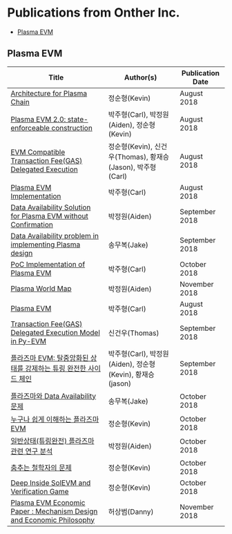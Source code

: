 # Publications from Onther Inc.

* [Plasma EVM](#plasma-evm)


## Plasma EVM

| Title | Author(s) | Publication Date |
| --- | --- | --- |
| [Architecture for Plasma Chain](https://ethresear.ch/t/evm-compatible-transaction-fee-gas-delegated-execution-architecture-for-plasma-chain/3106) | 정순형(Kevin) | August 2018 |
| [Plasma EVM 2.0: state-enforceable construction](https://ethresear.ch/t/plasma-evm-2-0-state-enforceable-construction/3025) | 박주형(Carl), 박정원(Aiden), 정순형(Kevin) | August 2018 |
| [EVM Compatible Transaction Fee(GAS) Delegated Execution](https://ethresear.ch/t/evm-compatible-transaction-fee-gas-delegated-execution-architecture-for-plasma-chain/3106) | 정순형(Kevin), 신건우(Thomas),   황재승(Jason), 박주형(Carl) | August 2018 |
| [Plasma EVM Implementation](https://docs.google.com/presentation/d/1wjYg36bNQYWEIUQT7ZHtWH2Xc0EfM2N2VmgMbFN2JyU/edit#slide=id.p) | 박주형(Carl) | August 2018 |
| [Data Availability Solution for Plasma EVM without Confirmation](https://ethresear.ch/t/data-availability-solution-for-plasma-evm-without-confirmation/3294) | 박정원(Aiden) | September 2018 |
| [Data Availability problem in implementing Plasma design](https://medium.com/onther-tech/data-availability-problem-in-implementing-plasma-design-6e23df1a147f) | 송무복(Jake) | September 2018 |
| [PoC Implementation of Plasma EVM](https://ethresear.ch/t/poc-implementation-of-plasma-evm/3958) | 박주형(Carl) | October 2018 |
| [Plasma World Map](https://ethresear.ch/t/plasma-world-map-the-hitchhiker-s-guide-to-the-plasma/4333) | 박정원(Aiden) | November 2018 |
| [Plasma EVM](https://docs.google.com/presentation/d/1sAkYOCNdTb5aLj967pXirZedHqjoIXrVSQMvNS7tPk0/edit#slide=id.p) | 박주형(Carl) | August 2018 |  
| [Transaction Fee(GAS) Delegated Execution Model in Py-EVM](https://medium.com/onther-tech/transaction-fee-gas-delegated-execution-model-in-py-evm-f2d57cea1008) | 신건우(Thomas) | September 2018 |
| [플라즈마 EVM: 탈중앙화된 상태를 강제하는 튜링 완전한 사이드 체인](https://hackmd.io/ciFhWJJrRbGFqA7Vc6tVJQ) | 박주형(Carl), 박정원(Aiden), 정순형(Kevin), 황재승(jason) | September 2018 |
| [플라즈마와 Data Availability 문제](https://medium.com/onther-tech/%ED%94%8C%EB%9D%BC%EC%A6%88%EB%A7%88%EC%99%80-data-availability-%EB%AC%B8%EC%A0%9C-894d66eb2080) | 송무복(Jake) | October 2018 |
| [누구나 쉽게 이해하는 플라즈마 EVM](https://docs.google.com/presentation/d/10SzBYndUXm8OYWNI-n-USXLrJoe3g4eveF51tR-ptgU/edit#slide=id.p) | 정순형(Kevin) | October 2018 |
| [일반상태(튜링완전) 플라즈마 관련 연구 분석](https://docs.google.com/presentation/d/1FeJU9RLUUi108I53GgKS9rQYHvQIsduSPjjLCQLuIUI/edit) | 박정원(Aiden) | October 2018 |
| [춤추는 철학자의 문제](https://medium.com/onther-tech/%EC%B6%A4%EC%B6%94%EB%8A%94-%EC%B2%A0%ED%95%99%EC%9E%90%EC%9D%98-%EB%AC%B8%EC%A0%9C-%EA%B2%80%EC%A6%9D-%EA%B2%8C%EC%9E%84-%EA%B7%B8%EB%A6%AC%EA%B3%A0-%EC%82%AC%EC%9D%B4%EB%93%9C-%EC%B2%B4%EC%9D%B8%EA%B3%BC-%EB%8D%B0%EC%9D%B4%ED%84%B0-%EA%B0%80%EC%9A%A9%EC%84%B1-dancing-philosophers-problem-verification-game-sidechain-fa2b5e1e0ca3) | 정순형(Kevin) | October 2018 |
| [Deep Inside SolEVM and Verification Game](https://docs.google.com/presentation/d/1NbhAGDccm6Y2wnm8z0fXYpseDSWsnlaDgUgqTNfn-TI/edit#slide=id.p) | 정순형(Kevin) | October 2018 |
| [Plasma EVM Economic Paper : Mechanism Design and Economic Philosophy](https://hackmd.io/X0sF443sTC2OUKo3y2VvYA) | 허상범(Danny) | November 2018 |
